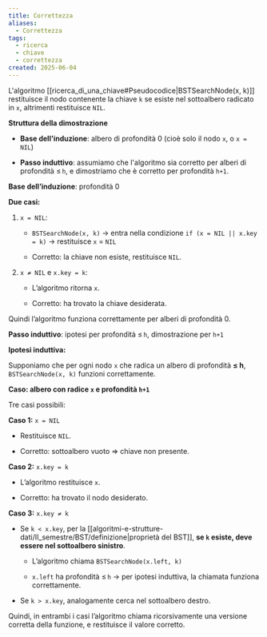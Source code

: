 ```yaml
---
title: Correttezza
aliases:
  - Correttezza
tags:
  - ricerca
  - chiave
  - correttezza
created: 2025-06-04
---
```

L'algoritmo [[ricerca_di_una_chiave#Pseudocodice|BSTSearchNode(x, k)]] restituisce il nodo contenente la chiave `k` se esiste nel sottoalbero radicato in `x`, altrimenti restituisce `NIL`.

**Struttura della dimostrazione**

- **Base dell'induzione**: albero di profondità 0 (cioè solo il nodo `x`, o `x = NIL`)
    
- **Passo induttivo**: assumiamo che l'algoritmo sia corretto per alberi di profondità ≤ `h`, e dimostriamo che è corretto per profondità `h+1`.
    


**Base dell’induzione**: profondità 0

**Due casi:**

1. `x = NIL`:
    
    - `BSTSearchNode(x, k)` → entra nella condizione `if (x = NIL || x.key = k)` → restituisce `x` = `NIL`
        
    - Corretto: la chiave non esiste, restituisce `NIL`.
        
2. `x ≠ NIL` e `x.key = k`:
    
    - L’algoritmo ritorna `x`.
        
    - Corretto: ha trovato la chiave desiderata.
        

Quindi l’algoritmo funziona correttamente per alberi di profondità 0.


**Passo induttivo**: ipotesi per profondità ≤ `h`, dimostrazione per `h+1`

**Ipotesi induttiva:**

Supponiamo che per ogni nodo `x` che radica un albero di profondità **≤ h**, `BSTSearchNode(x, k)` funzioni correttamente.

**Caso: albero con radice `x` e profondità `h+1`**

Tre casi possibili:



**Caso 1:** `x = NIL`

- Restituisce `NIL`.
    
- Corretto: sottoalbero vuoto ⇒ chiave non presente.
    


**Caso 2:** `x.key = k`

- L’algoritmo restituisce `x`.
    
- Corretto: ha trovato il nodo desiderato.
    


**Caso 3:** `x.key ≠ k`

- Se `k < x.key`, per la [[algoritmi-e-strutture-dati/II_semestre/BST/definizione|proprietà del BST]], **se `k` esiste, deve essere nel sottoalbero sinistro**.
    
    - L’algoritmo chiama `BSTSearchNode(x.left, k)`
        
    - `x.left` ha profondità ≤ `h` → per ipotesi induttiva, la chiamata funziona correttamente.
        
- Se `k > x.key`, analogamente cerca nel sottoalbero destro.
    

Quindi, in entrambi i casi l’algoritmo chiama ricorsivamente una versione corretta della funzione, e restituisce il valore corretto.